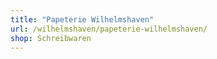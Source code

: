 ```yaml
---
title: "Papeterie Wilhelmshaven"
url: /wilhelmshaven/papeterie-wilhelmshaven/
shop: Schreibwaren
---
```

